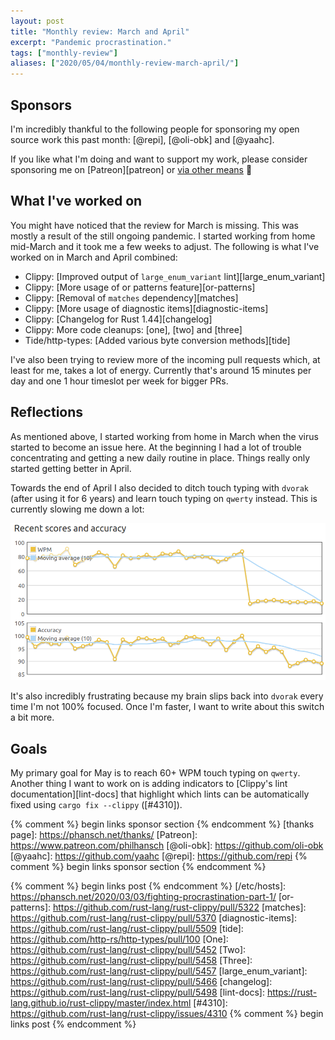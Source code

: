 ```yaml
---
layout: post
title: "Monthly review: March and April"
excerpt: "Pandemic procrastination."
tags: ["monthly-review"]
aliases: ["2020/05/04/monthly-review-march-april/"]
---
```


## Sponsors

I'm incredibly thankful to the following people for sponsoring my open source
work this past month: [@repi], [@oli-obk] and [@yaahc].

If you like what I'm doing and want to support my work, please consider
sponsoring me on [Patreon][patreon] or [via other
means](https://phansch.net/thanks) 💚

## What I've worked on

You might have noticed that the review for March is missing. This was mostly a result of the still ongoing pandemic. I started working from home mid-March and it took me a
few weeks to adjust. The following is what I've worked on in March and April
combined:

* Clippy: [Improved output of `large_enum_variant` lint][large_enum_variant]
* Clippy: [More usage of or patterns feature][or-patterns]
* Clippy: [Removal of `matches` dependency][matches]
* Clippy: [More usage of diagnostic items][diagnostic-items]
* Clippy: [Changelog for Rust 1.44][changelog]
* Clippy: More code cleanups: [one], [two] and [three]
* Tide/http-types: [Added various byte conversion methods][tide]

I've also been trying to review more of the incoming pull requests which, at least for me, takes a lot of energy. Currently that's around 15 minutes per day and one 1 hour timeslot per week for bigger PRs.

## Reflections

As mentioned above, I started working from home in March when the virus started
to become an issue here. At the beginning I had a lot of trouble concentrating
and getting a new daily routine in place. Things really only started getting better in April.

Towards the end of April I also decided to ditch touch typing with `dvorak`
(after using it for 6 years) and learn touch typing on `qwerty` instead. This
is currently slowing me down a lot:

[![qwerty stats](/assets/images/posts/2020/qwerty.png)](/assets/images/posts/2020/qwerty.png)

It's also incredibly frustrating because my brain slips back into `dvorak` every time
I'm not 100% focused. Once I'm faster, I want to write about this switch a
bit more.

## Goals

My primary goal for May is to reach 60+ WPM touch typing on `qwerty`. Another
thing I want to work on is adding indicators to [Clippy's lint
documentation][lint-docs]
that highlight which lints can be automatically fixed using `cargo fix
--clippy` ([#4310]).

{% comment %} begin links sponsor section {% endcomment %}
[thanks page]: https://phansch.net/thanks/
[Patreon]: https://www.patreon.com/philhansch
[@oli-obk]: https://github.com/oli-obk
[@yaahc]: https://github.com/yaahc
[@repi]: https://github.com/repi
{% comment %} begin links sponsor section {% endcomment %}

{% comment %} begin links post {% endcomment %}
[/etc/hosts]: https://phansch.net/2020/03/03/fighting-procrastination-part-1/
[or-patterns]: https://github.com/rust-lang/rust-clippy/pull/5322
[matches]: https://github.com/rust-lang/rust-clippy/pull/5370
[diagnostic-items]: https://github.com/rust-lang/rust-clippy/pull/5509
[tide]: https://github.com/http-rs/http-types/pull/100
[One]: https://github.com/rust-lang/rust-clippy/pull/5452
[Two]: https://github.com/rust-lang/rust-clippy/pull/5458
[Three]: https://github.com/rust-lang/rust-clippy/pull/5457
[large_enum_variant]: https://github.com/rust-lang/rust-clippy/pull/5466
[changelog]: https://github.com/rust-lang/rust-clippy/pull/5498
[lint-docs]: https://rust-lang.github.io/rust-clippy/master/index.html
[#4310]: https://github.com/rust-lang/rust-clippy/issues/4310
{% comment %} begin links post {% endcomment %}
